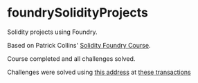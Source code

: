 # foundrySolidityProjects

Solidity projects using Foundry.

Based on Patrick Collins' [Solidity Foundry Course](https://github.com/Cyfrin/foundry-full-course-f23).

Course completed and all challenges solved.

Challenges were solved using [this address](https://sepolia.etherscan.io/address/0xcf78399b272e71f23f00b453005e9ba0efa9fcdc) at [these transactions](https://sepolia.etherscan.io/token/0x76b50696b8effca6ee6da7f6471110f334536321?a=0xcf78399b272e71f23f00b453005e9ba0efa9fcdc)
